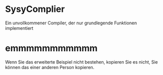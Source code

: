 # SysyComplier
Ein unvollkommener Compiler, der nur grundlegende Funktionen implementiert
# emmmmmmmmmmm
Wenn Sie das erweiterte Beispiel nicht bestehen, kopieren Sie es nicht, Sie können das einer anderen Person kopieren.